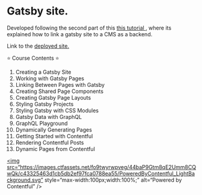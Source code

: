 <h1>Gatsby site. </h1>
<p>Developed following the second part of this <a href="https://www.youtube.com/watch?v=kzWIUX3CpuI">
    this tutorial
  </a>, where its explained how to link a gatsby site to a CMS as a backend. </p>
<p>Link to the <a href="https://eloi-gatsby-cms-blog.netlify.app/">
    deployed site.
  </a></p>
<p>⭐️ Course Contents ⭐️</p>
<ol>
<li>Creating a Gatsby Site</li>
<li>Working with Gatsby Pages</li>
<li>Linking Between Pages with Gatsby</li>
<li>Creating Shared Page Components</li>
<li>Creating Gatsby Page Layouts</li>
<li>Styling Gatsby Projects</li>
<li>Styling Gatsby with CSS Modules</li>
<li>Gatsby Data with GraphQL</li>
<li>GraphQL Playground</li>
<li>Dynamically Generating Pages</li>
<li>Getting Started with Contentful</li>
<li>Rendering Contentful Posts</li>
<li>Dynamic Pages from Contentful</li>
</ol>
<p></p>

<a href=“https://www.contentful.com/” rel=“nofollow” target=“_blank”><img src=“https://images.ctfassets.net/fo9twyrwpveg/44baP9Gtm8qE2Umm8CQwQk/c43325463d1cb5db2ef97fca0788ea55/PoweredByContentful_LightBackground.svg” style=“max-width:100px;width:100%;” alt=“Powered by Contentful” /></a>
